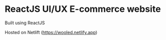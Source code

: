# ReactJS UI/UX E-commerce website 

Built using ReactJS 

Hosted on Netlift (https://wooled.netlify.app)

